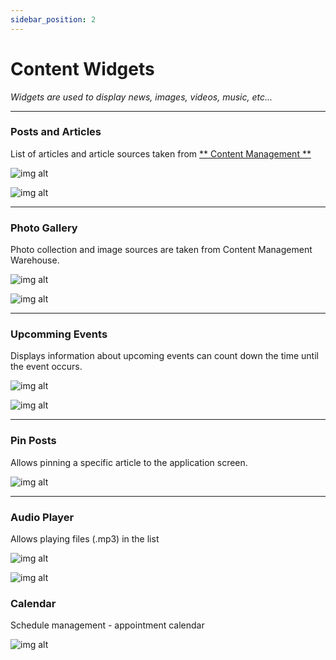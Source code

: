 ```yaml
---
sidebar_position: 2
---
```


# Content Widgets

*Widgets are used to display news, images, videos, music, etc...*

---

### Posts and Articles

List of articles and article sources taken from [** Content Management **](https://docs.appfast.io/docs/plugins/news)

![img alt](/img/widget/content/post-01.jpeg)

![img alt](/img/widget/content/post-02.jpg)

---

### Photo Gallery

Photo collection and image sources are taken from Content Management Warehouse.

![img alt](/img/widget/content/photogallery-01.jpeg)

![img alt](/img/widget/content/photogallery-02.jpg)

---

### Upcomming Events

Displays information about upcoming events can count down the time until the event occurs.

![img alt](/img/widget/content/upcomingevent-01.jpeg)

![img alt](/img/widget/content/upcomingevent-02.jpg)

---

### Pin Posts

Allows pinning a specific article to the application screen.

![img alt](/img/widget/content/specificpost-01.jpeg)

---

### Audio Player

Allows playing files (.mp3) in the list

![img alt](/img/widget/content/audioplayer-01.jpg)

![img alt](/img/widget/content/audioplayer-02.jpg)

### Calendar

Schedule management - appointment calendar

![img alt](/img/widget/content/calendar-01.jpg)

